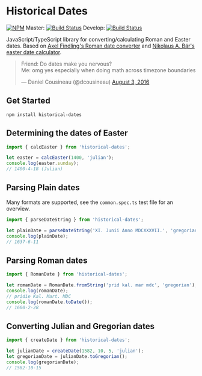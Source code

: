 # Historical Dates

[![NPM](https://img.shields.io/npm/v/historical-dates.svg)](https://www.npmjs.com/package/historical-dates)
Master: [![Build Status](https://travis-ci.org/UUDigitalHumanitieslab/historical-dates.svg?branch=master)](https://travis-ci.org/UUDigitalHumanitieslab/historical-dates)
Develop: [![Build Status](https://travis-ci.org/UUDigitalHumanitieslab/historical-dates.svg?branch=develop)](https://travis-ci.org/UUDigitalHumanitieslab/historical-dates)

JavaScript/TypeScript library for converting/calculating Roman and Easter dates. Based on [Axel Findling's Roman date converter](http://cgi.axel-findling.de/cgi-bin/romdat) and [Nikolaus A. Bär's easter date calculator](http://www.nabkal.de/ostrech1.html).

<div class="center">
<blockquote class="twitter-tweet" data-lang="en"><p lang="en" dir="ltr">Friend: Do dates make you nervous?<br>Me: omg yes especially when doing math across timezone boundaries</p>&mdash; Daniel Cousineau (@dcousineau) <a href="https://twitter.com/dcousineau/status/760848423268519936?ref_src=twsrc%5Etfw">August 3, 2016</a></blockquote>
</div>

## Get Started

```
npm install historical-dates
```

## Determining the dates of Easter

```typescript
import { calcEaster } from 'historical-dates';

let easter = calcEaster(1400, 'julian');
console.log(easter.sunday);
// 1400-4-18 (Julian)
```

## Parsing Plain dates

Many formats are supported, see the `common.spec.ts` test file for an overview.

```typescript
import { parseDateString } from 'historical-dates';

let plainDate = parseDateString('XI. Junii Anno MDCXXXVII.', 'gregorian');
console.log(plainDate);
// 1637-6-11
```

## Parsing Roman dates

```typescript
import { RomanDate } from 'historical-dates';

let romanDate = RomanDate.fromString('prid kal. mar mdc', 'gregorian');
console.log(romanDate);
// pridie Kal. Mart. MDC
console.log(romanDate.toDate());
// 1600-2-28
```

## Converting Julian and Gregorian dates

```typescript
import { createDate } from 'historical-dates';

let julianDate = createDate(1582, 10, 5, 'julian');
let gregorianDate = julianDate.toGregorian();
console.log(gregorianDate);
// 1582-10-15
```
